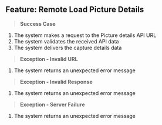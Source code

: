 ## Feature: Remote Load Picture Details

> **Success Case**
1. The system makes a request to the Picture details API URL
2. The system validates the received API data
3. The system delivers the capture details data

> **Exception - Invalid URL**
1. The system returns an unexpected error message

> **Exception - Invalid Response**
1. The system returns an unexpected error message

> **Exception - Server Failure**
1. The system returns an unexpected error message